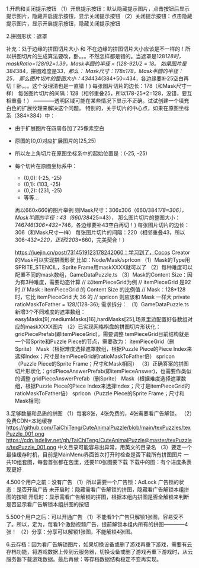 1.开启和关闭提示按钮
    （1）开启提示按钮：默认隐藏提示图片，点击按钮后显示提示图片，隐藏开启提示按钮，显示关闭提示按钮
    （2）关闭提示按钮：点击隐藏提示图片，显示开启提示按钮，隐藏关闭提示按钮

2.拼图形状：遮罩

补充：处于边缘的拼图切片大小 和 不在边缘的拼图切片大小应该是不一样的！所以拼图切片的生成算法要改，卧。。。不然怎样都是错的。当遮罩是128*128时，maskRatio=128/92=1.39，Mask半圆的半径 = (128-92)/2 = 18。
  如果图片是384*384，拼图难度是3*3，那么：
  Mask尺寸：178x178，Mask半圆的半径：25，
  那么图片切片的整图大小：434*434(384+50=434，各边缘要补25空白再切！卧。。。这个没理清也是一直错！)
  每张图片切片的边长：178（和Mask尺寸一样）
  每张图片切片的间隔：128（相邻重叠25，所以178-25*2=128，没错，要互相重叠！）
————透明区域可能在某些情况下显示不正确。试试创建一个填充白色的扩展纹理来解决这个问题。
特别的，关于切片的中心点，如果在原图坐标系（384×384）中：
- 由于扩展图片在四周各加了25像素空白
- 原图的(0,0)对应扩展图片的(25,25)
- 所以左上角切片在原图坐标系中的起始位置是：(-25, -25)
- 每个切片在原图坐标系中：
  - (0,0): (-25, -25)
  - (0,1): (103, -25)
  - (0,2): (231, -25)
  - 等等...

  再以660x660的图片举例
  则Mask尺寸：306x306（660/384*178≈306），Mask半圆的半径：43（660/384*25≈43），
  那么图片切片的整图大小：746*746(306+43*2=746，各边缘要补43空白再切！)
  每张图片切片的边长：306（和Mask尺寸一样）
  每张图片切片的间隔：220（相邻重叠43，所以306-43*2=220，正好220*3=660，完美契合！）

    https://juejin.cn/post/7314519123178242060：学习到了，Cocos Creator 的Mask可以实现拼图形状
    比如：Node/Mask/sprIcon
    （1）Mask的Type用SPRITE_STENCIL，Sprite Frame用maskXXXX就可以了
    （2）每种难度可以配置不同的mask数组，GameDataPuzzle.ts
    （3）Mask的Content Size：因为有3种难度，需要动态计算
        // 以itemPieceGrid为例
        // itemPieceGrid 是92时
        // Mask : itemPieceGrid 的 Content Size 的比例值
        // Mask：128*128时，它比 itemPieceGrid 大 36 的
        // sprIcon 则应该和 Mask 一样大
        private ratioMaskToFather = 128/(128-36);
    需求拆分：
    （1）GameDataPuzzle.ts新增3个不同难度的遮罩数组：easyMasks[9],mediumMasks[16],hardMasks[25],场景里边配置好各数组对应的maskXXXX图片
    （2）已实现网格棋盘的拼图切片形状化：gridPiecePrefab(即itemPieceGrid)，需要调整
        temPieceGrid目前结构就是一个带Sprite和Puzzle Piece的节点，需要改为：
                itemPieceGrid（删Sprite）
                    Mask（根据难度选择遮罩数组，根据Puzzle Piece的Piece Index来选择Index；尺寸是itemPieceGrid的ratioMaskToFather倍）
                        sprIcon（Puzzle Piece的Sprite Frame；尺寸和Mask相同）
    （3）正确答案的拼图切片形状化：gridPieceAnswerPrefab(即itemPieceAnswer)，也需要作类似的调整
                gridPieceAnswerPrefab（删Sprite）
                    Mask（根据难度选择遮罩数组，根据Puzzle Piece的Piece Index来选择Index；尺寸是itemPieceGrid的ratioMaskToFather倍）
                        sprIcon（Puzzle Piece的Sprite Frame；尺寸和Mask相同）


3.足够数量和品质的拼图
    （1）每套8张，4张免费的，4张需要看广告解锁。
    （2）免费CDN+本地缓存
        https://github.com/TaiChiTeng/CuteAnimalPuzzle/blob/main/texPuzzles/texPuzzle_001.png
        https://cdn.jsdelivr.net/gh/TaiChiTeng/CuteAnimalPuzzle@master/texPuzzles/texPuzzle_001.png
        中文目录可能容易出异常，用英文的目录名
    （3）要定一个最佳缓存时机，目前是MainMenu界面首次打开时检查是否下载所有拼图图片
        一共10组套图，每套首张都在包里，还要110张图要下载
        下载中的图：有个进度条表现更好

4.500个用户之前：没有广告
    （1）所以需要一个广告锁：AdLock
        广告锁的状态：是否开启广告
        未开启时：隐藏需看广告解锁的拼图，隐藏看广告解锁本组拼图的按钮
        开启时：显示需看广告解锁的拼图，根据本组内拼图是否全解锁来判断是否显示看广告解锁本组拼图的按钮

5.500个用户之后：可以开通广告
    （1）不能看1个广告只解锁1张图，容易受不了。所以，定为，每看1个激励视频广告，提前解锁本组内所有的拼图————4张！
    （2）分享：分享可以解锁1张图，不能解锁4张图。

6.云存档：因为看广告解锁图片，如果切换设备或删了游戏再重下游戏，需要有云存档功能，将游戏数据上传到云服务器，切换设备或删了游戏再重下游戏时，从云服务器下载游戏数据。最后再做：等存档数据结构稳定不变再实现。